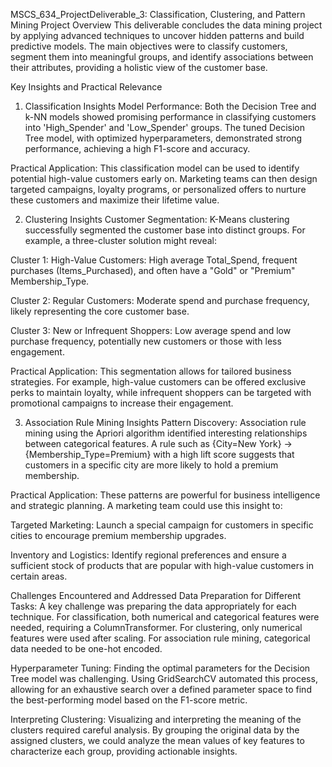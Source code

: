 MSCS_634_ProjectDeliverable_3: Classification, Clustering, and Pattern Mining
Project Overview
This deliverable concludes the data mining project by applying advanced techniques to uncover hidden patterns and build predictive models. The main objectives were to classify customers, segment them into meaningful groups, and identify associations between their attributes, providing a holistic view of the customer base.

Key Insights and Practical Relevance
1. Classification Insights
Model Performance: Both the Decision Tree and k-NN models showed promising performance in classifying customers into 'High_Spender' and 'Low_Spender' groups. The tuned Decision Tree model, with optimized hyperparameters, demonstrated strong performance, achieving a high F1-score and accuracy.

Practical Application: This classification model can be used to identify potential high-value customers early on. Marketing teams can then design targeted campaigns, loyalty programs, or personalized offers to nurture these customers and maximize their lifetime value.

2. Clustering Insights
Customer Segmentation: K-Means clustering successfully segmented the customer base into distinct groups. For example, a three-cluster solution might reveal:

Cluster 1: High-Value Customers: High average Total_Spend, frequent purchases (Items_Purchased), and often have a "Gold" or "Premium" Membership_Type.

Cluster 2: Regular Customers: Moderate spend and purchase frequency, likely representing the core customer base.

Cluster 3: New or Infrequent Shoppers: Low average spend and low purchase frequency, potentially new customers or those with less engagement.

Practical Application: This segmentation allows for tailored business strategies. For example, high-value customers can be offered exclusive perks to maintain loyalty, while infrequent shoppers can be targeted with promotional campaigns to increase their engagement.

3. Association Rule Mining Insights
Pattern Discovery: Association rule mining using the Apriori algorithm identified interesting relationships between categorical features. A rule such as {City=New York} -> {Membership_Type=Premium} with a high lift score suggests that customers in a specific city are more likely to hold a premium membership.

Practical Application: These patterns are powerful for business intelligence and strategic planning. A marketing team could use this insight to:

Targeted Marketing: Launch a special campaign for customers in specific cities to encourage premium membership upgrades.

Inventory and Logistics: Identify regional preferences and ensure a sufficient stock of products that are popular with high-value customers in certain areas.

Challenges Encountered and Addressed
Data Preparation for Different Tasks: A key challenge was preparing the data appropriately for each technique. For classification, both numerical and categorical features were needed, requiring a ColumnTransformer. For clustering, only numerical features were used after scaling. For association rule mining, categorical data needed to be one-hot encoded.

Hyperparameter Tuning: Finding the optimal parameters for the Decision Tree model was challenging. Using GridSearchCV automated this process, allowing for an exhaustive search over a defined parameter space to find the best-performing model based on the F1-score metric.

Interpreting Clustering: Visualizing and interpreting the meaning of the clusters required careful analysis. By grouping the original data by the assigned clusters, we could analyze the mean values of key features to characterize each group, providing actionable insights.